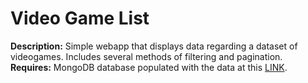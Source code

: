# Video Game List
**Description:** Simple webapp that displays data regarding a dataset of videogames.  Includes several methods of filtering and pagination.
**Requires:** MongoDB database populated with the data at this [LINK](https://data.world/sumitrock/video-games-sales).
